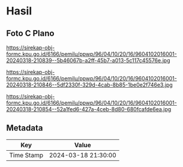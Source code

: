# Hasil

## Foto C Plano

https://sirekap-obj-formc.kpu.go.id/6166/pemilu/ppwp/96/04/10/20/16/9604102016001-20240318-210839--5b46067b-a2ff-45b7-a013-5c117c45576e.jpg

https://sirekap-obj-formc.kpu.go.id/6166/pemilu/ppwp/96/04/10/20/16/9604102016001-20240318-210846--5df2330f-329d-4cab-8b85-1be0e2f746e3.jpg

https://sirekap-obj-formc.kpu.go.id/6166/pemilu/ppwp/96/04/10/20/16/9604102016001-20240318-210854--52a1fed6-427a-4ceb-8d80-680fcafde6ea.jpg


## Metadata

| Key        | Value               |
| ---------- | ------------------- |
| Time Stamp | 2024-03-18 21:30:00 |



